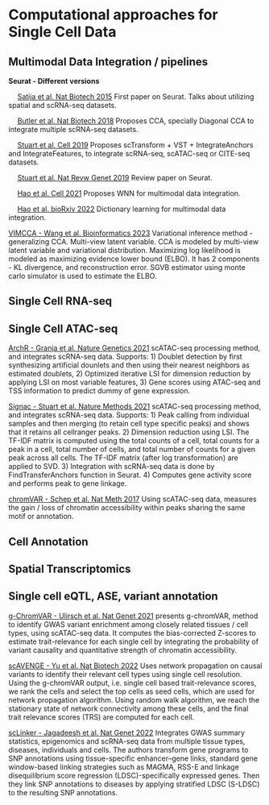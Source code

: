 # Computational approaches for Single Cell Data

## Multimodal Data Integration / pipelines

**Seurat - Different versions**

  &emsp; [Satija et al. Nat Biotech 2015](https://pubmed.ncbi.nlm.nih.gov/25867923/) First paper on Seurat. Talks about utilizing spatial and scRNA-seq datasets.
  
  &emsp; [Butler et al. Nat Biotech 2018](https://pubmed.ncbi.nlm.nih.gov/29608179/) Proposes CCA, specially Diagonal CCA to integrate multiple scRNA-seq datasets.
  
  &emsp; [Stuart et al. Cell 2019](https://pubmed.ncbi.nlm.nih.gov/31178118/) Proposes scTransform + VST + IntegrateAnchors and IntegrateFeatures, to integrate scRNA-seq, scATAC-seq or CITE-seq datasets.
  
  &emsp; [Stuart et al. Nat Revw Genet 2019](https://pubmed.ncbi.nlm.nih.gov/30696980/) Review paper on Seurat.
  
  &emsp; [Hao et al. Cell 2021](https://pubmed.ncbi.nlm.nih.gov/34062119/) Proposes WNN for multimodal data integration.
  
  &emsp; [Hao et al. bioRxiv 2022](https://www.biorxiv.org/content/10.1101/2022.02.24.481684v1) Dictionary learning for multimodal data integration.





[VIMCCA - Wang et al. Bioinformatics 2023](https://pubmed.ncbi.nlm.nih.gov/36622018/) Variational inference method - generalizing CCA. Multi-view latent variable. CCA is modeled by multi-view latent variable and variational distribution. Maximizing log likelihood is modeled as maximizing evidence lower bound (ELBO). It has 2 components - KL divergence, and reconstruction error. SGVB estimator using monte carlo simulator is used to estimate the ELBO.



## Single Cell RNA-seq




## Single Cell ATAC-seq

[ArchR - Granja et al. Nature Genetics 2021](https://pubmed.ncbi.nlm.nih.gov/33633365/) scATAC-seq processing method, and integrates scRNA-seq data. Supports: 1) Doublet detection by first synthesizing artificial dounlets and then using their nearest neighbors as estimated doublets, 2) Optimized iterative LSI for dimension reduction by applying LSI on most variable features, 3) Gene scores using ATAC-seq and TSS information to predict dummy of gene expression.

[Signac - Stuart et al. Nature Methods 2021](https://pubmed.ncbi.nlm.nih.gov/34725479/) scATAC-seq processing method, and integrates scRNA-seq data. Supports: 1) Peak calling from individual samples and then merging (to retain cell type specific peaks) and shows that it retains all cellranger peaks. 2) Dimension reduction using LSI. The TF-IDF matrix is computed using the total counts of a cell, total counts for a peak in a cell, total number of cells, and total number of counts for a given peak across all cells. The TF-IDF matrix (after log transformation) are applied to SVD. 3) Integration with scRNA-seq data is done by FindTransferAnchors function in Seurat. 4) Computes gene activity score and performs peak to gene linkage.

[chromVAR - Schep et al. Nat Meth 2017](https://pubmed.ncbi.nlm.nih.gov/28825706/) Using scATAC-seq data, measures the gain / loss of chromatin accessibility within peaks sharing the same motif or annotation.




## Cell Annotation








## Spatial Transcriptomics








## Single cell eQTL, ASE, variant annotation

[g-ChromVAR - Ulirsch et al. Nat Genet 2021](https://pubmed.ncbi.nlm.nih.gov/30858613/) presents g-chromVAR, method to identify GWAS variant enrichment among closely related tissues / cell types, using scATAC-seq data. It computes the bias-corrected Z-scores to estimate trait-relevance for each single cell by integrating the probability of variant causality and quantitative strength of chromatin accessibility.

[scAVENGE - Yu et al. Nat Biotech 2022](https://pubmed.ncbi.nlm.nih.gov/35668323/) Uses network propagation on causal variants to identify their relevant cell types using single cell resolution. Using the g-chromVAR output, i.e. single cell based trait-relevance scores, we rank the cells and select the top cells as seed cells, which are used for network propagation algorithm. Using random walk algorithm, we reach the stationary state of network connectivity among these cells, and the final trait relevance scores (TRS) are computed for each cell.

[scLinker - Jagadeesh et al. Nat Genet 2022](https://pubmed.ncbi.nlm.nih.gov/36175791/) Integrates GWAS summary statistics, epigenomics and scRNA-seq data from multiple tissue types, diseases, individuals and cells. The authors transform gene programs to SNP annotations using tissue-specific enhancer–gene links, standard gene window-based linking strategies such as MAGMA, RSS-E and linkage disequilibrium score regression (LDSC)-specifically expressed genes. Then they link SNP annotations to diseases by applying stratified LDSC (S-LDSC) to the resulting SNP annotations. 


